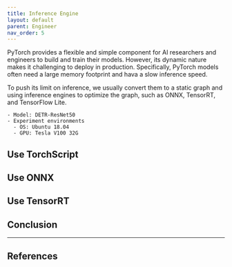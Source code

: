 ```yaml
---
title: Inference Engine
layout: default
parent: Engineer
nav_order: 5
---
```

PyTorch provides a flexible and simple component for AI researchers and engineers to build and train their models. However, its dynamic nature makes it challenging to deploy in production. Specifically, PyTorch models often need a large memory footprint and hava a slow inference speed.

To push its limit on inference, we usually convert them to a static graph and using inference engines to optimize the graph, such as ONNX, TensorRT, and TensorFlow Lite.

```
- Model: DETR-ResNet50
- Experiment environments
  - OS: Ubuntu 18.04
  - GPU: Tesla V100 32G
```
## Use TorchScript

## Use ONNX


## Use TensorRT


## Conclusion


---

## References
